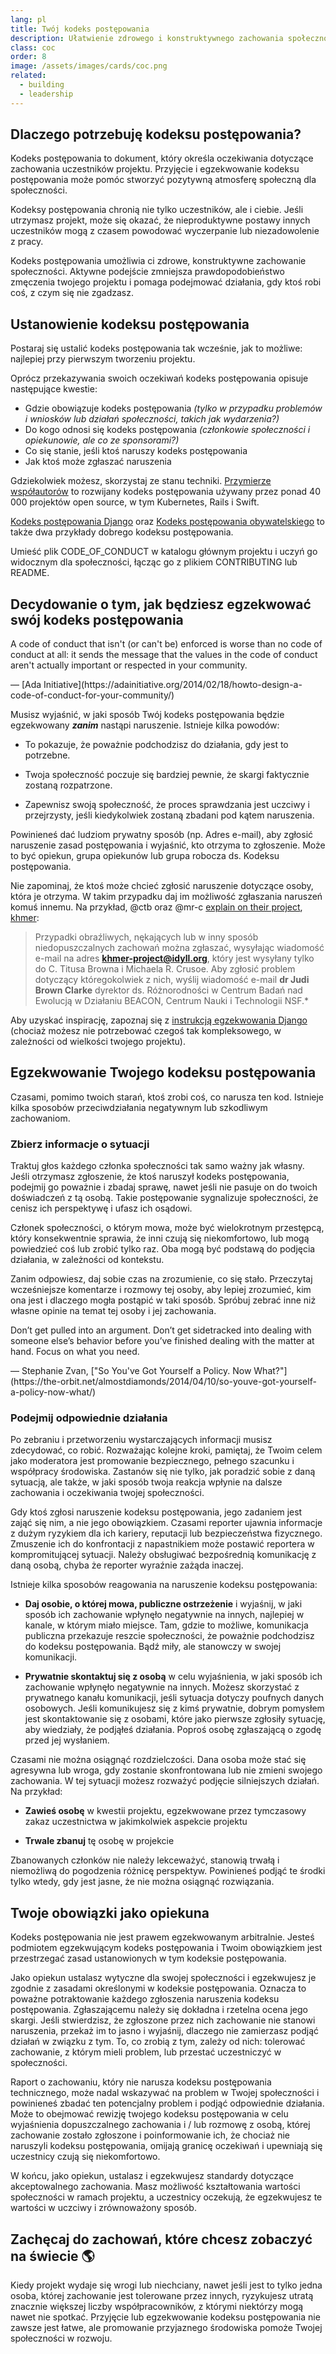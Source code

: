 ```yaml
---
lang: pl
title: Twój kodeks postępowania
description: Ułatwienie zdrowego i konstruktywnego zachowania społeczności poprzez przyjęcie i egzekwowanie kodeksu postępowania.
class: coc
order: 8
image: /assets/images/cards/coc.png
related:
  - building
  - leadership
---
```


## Dlaczego potrzebuję kodeksu postępowania?

Kodeks postępowania to dokument, który określa oczekiwania dotyczące zachowania uczestników projektu. Przyjęcie i egzekwowanie kodeksu postępowania może pomóc stworzyć pozytywną atmosferę społeczną dla społeczności.

Kodeksy postępowania chronią nie tylko uczestników, ale i ciebie. Jeśli utrzymasz projekt, może się okazać, że nieproduktywne postawy innych uczestników mogą z czasem powodować wyczerpanie lub niezadowolenie z pracy.

Kodeks postępowania umożliwia ci zdrowe, konstruktywne zachowanie społeczności. Aktywne podejście zmniejsza prawdopodobieństwo zmęczenia twojego projektu i pomaga podejmować działania, gdy ktoś robi coś, z czym się nie zgadzasz.

## Ustanowienie kodeksu postępowania

Postaraj się ustalić kodeks postępowania tak wcześnie, jak to możliwe: najlepiej przy pierwszym tworzeniu projektu.

Oprócz przekazywania swoich oczekiwań kodeks postępowania opisuje następujące kwestie:

* Gdzie obowiązuje kodeks postępowania _(tylko w przypadku problemów i wniosków lub działań społeczności, takich jak wydarzenia?)_
* Do kogo odnosi się kodeks postępowania _(członkowie społeczności i opiekunowie, ale co ze sponsorami?)_
* Co się stanie, jeśli ktoś naruszy kodeks postępowania
* Jak ktoś może zgłaszać naruszenia

Gdziekolwiek możesz, skorzystaj ze stanu techniki. [Przymierze współautorów](https://contributor-covenant.org/) to rozwijany kodeks postępowania używany przez ponad 40 000 projektów open source, w tym Kubernetes, Rails i Swift.

[Kodeks postępowania Django](https://www.djangoproject.com/conduct/) oraz [Kodeks postępowania obywatelskiego](http://citizencodeofconduct.org/) to także dwa przykłady dobrego kodeksu postępowania.

Umieść plik CODE_OF_CONDUCT w katalogu głównym projektu i uczyń go widocznym dla społeczności, łącząc go z plikiem CONTRIBUTING  lub README.

## Decydowanie o tym, jak będziesz egzekwować swój kodeks postępowania

<aside markdown="1" class="pquote">
  A code of conduct that isn't (or can't be) enforced is worse than no code of conduct at all: it sends the message that the values in the code of conduct aren't actually important or respected in your community.
  <p markdown="1" class="pquote-credit">
— [Ada Initiative](https://adainitiative.org/2014/02/18/howto-design-a-code-of-conduct-for-your-community/)
  </p>
</aside>

Musisz wyjaśnić, w jaki sposób Twój kodeks postępowania będzie egzekwowany **_zanim_** nastąpi naruszenie. Istnieje kilka powodów:

* To pokazuje, że poważnie podchodzisz do działania, gdy jest to potrzebne.

* Twoja społeczność poczuje się bardziej pewnie, że skargi faktycznie zostaną rozpatrzone.

* Zapewnisz swoją społeczność, że proces sprawdzania jest uczciwy i przejrzysty, jeśli kiedykolwiek zostaną zbadani pod kątem naruszenia.

Powinieneś dać ludziom prywatny sposób (np. Adres e-mail), aby zgłosić naruszenie zasad postępowania i wyjaśnić, kto otrzyma to zgłoszenie. Może to być opiekun, grupa opiekunów lub grupa robocza ds. Kodeksu postępowania.

Nie zapominaj, że ktoś może chcieć zgłosić naruszenie dotyczące osoby, która je otrzyma. W takim przypadku daj im możliwość zgłaszania naruszeń komuś innemu. Na przykład, @ctb oraz @mr-c [explain on their project](https://github.com/dib-lab/khmer/blob/master/CODE_OF_CONDUCT.rst), [khmer](https://github.com/dib-lab/khmer):

> Przypadki obraźliwych, nękających lub w inny sposób niedopuszczalnych zachowań można zgłaszać, wysyłając wiadomość e-mail na adres **khmer-project@idyll.org**, który jest wysyłany tylko do C. Titusa Browna i Michaela R. Crusoe. Aby zgłosić problem dotyczący któregokolwiek z nich, wyślij wiadomość e-mail **dr Judi Brown Clarke** dyrektor ds. Różnorodności w Centrum Badań nad Ewolucją w Działaniu BEACON, Centrum Nauki i Technologii NSF.*

Aby uzyskać inspirację, zapoznaj się z [instrukcją egzekwowania Django](https://www.djangoproject.com/conduct/enforcement-manual/) (chociaż możesz nie potrzebować czegoś tak kompleksowego, w zależności od wielkości twojego projektu).

## Egzekwowanie Twojego kodeksu postępowania

Czasami, pomimo twoich starań, ktoś zrobi coś, co narusza ten kod. Istnieje kilka sposobów przeciwdziałania negatywnym lub szkodliwym zachowaniom.

### Zbierz informacje o sytuacji

Traktuj głos każdego członka społeczności tak samo ważny jak własny. Jeśli otrzymasz zgłoszenie, że ktoś naruszył kodeks postępowania, podejmij go poważnie i zbadaj sprawę, nawet jeśli nie pasuje on do twoich doświadczeń z tą osobą. Takie postępowanie sygnalizuje społeczności, że cenisz ich perspektywę i ufasz ich osądowi.

Członek społeczności, o którym mowa, może być wielokrotnym przestępcą, który konsekwentnie sprawia, że inni czują się niekomfortowo, lub mogą powiedzieć coś lub zrobić tylko raz. Oba mogą być podstawą do podjęcia działania, w zależności od kontekstu.

Zanim odpowiesz, daj sobie czas na zrozumienie, co się stało. Przeczytaj wcześniejsze komentarze i rozmowy tej osoby, aby lepiej zrozumieć, kim ona jest i dlaczego mogła postąpić w taki sposób. Spróbuj zebrać inne niż własne opinie na temat tej osoby i jej zachowania.

<aside markdown="1" class="pquote">
  Don’t get pulled into an argument. Don’t get sidetracked into dealing with someone else’s behavior before you’ve finished dealing with the matter at hand. Focus on what you need.
  <p markdown="1" class="pquote-credit">
— Stephanie Zvan, ["So You've Got Yourself a Policy. Now What?"](https://the-orbit.net/almostdiamonds/2014/04/10/so-youve-got-yourself-a-policy-now-what/)
  </p>
</aside>

### Podejmij odpowiednie działania

Po zebraniu i przetworzeniu wystarczających informacji musisz zdecydować, co robić. Rozważając kolejne kroki, pamiętaj, że Twoim celem jako moderatora jest promowanie bezpiecznego, pełnego szacunku i współpracy środowiska. Zastanów się nie tylko, jak poradzić sobie z daną sytuacją, ale także, w jaki sposób twoja reakcja wpłynie na dalsze zachowania i oczekiwania twojej społeczności.

Gdy ktoś zgłosi naruszenie kodeksu postępowania, jego zadaniem jest zająć się nim, a nie jego obowiązkiem. Czasami reporter ujawnia informacje z dużym ryzykiem dla ich kariery, reputacji lub bezpieczeństwa fizycznego. Zmuszenie ich do konfrontacji z napastnikiem może postawić reportera w kompromitującej sytuacji. Należy obsługiwać bezpośrednią komunikację z daną osobą, chyba że reporter wyraźnie zażąda inaczej.

Istnieje kilka sposobów reagowania na naruszenie kodeksu postępowania:

* **Daj osobie, o której mowa, publiczne ostrzeżenie** i wyjaśnij, w jaki sposób ich zachowanie wpłynęło negatywnie na innych, najlepiej w kanale, w którym miało miejsce. Tam, gdzie to możliwe, komunikacja publiczna przekazuje reszcie społeczności, że poważnie podchodzisz do kodeksu postępowania. Bądź miły, ale stanowczy w swojej komunikacji.

* **Prywatnie skontaktuj się z osobą** w celu wyjaśnienia, w jaki sposób ich zachowanie wpłynęło negatywnie na innych. Możesz skorzystać z prywatnego kanału komunikacji, jeśli sytuacja dotyczy poufnych danych osobowych. Jeśli komunikujesz się z kimś prywatnie, dobrym pomysłem jest skontaktowanie się z osobami, które jako pierwsze zgłosiły sytuację, aby wiedziały, że podjąłeś działania. Poproś osobę zgłaszającą o zgodę przed jej wysłaniem.

Czasami nie można osiągnąć rozdzielczości. Dana osoba może stać się agresywna lub wroga, gdy zostanie skonfrontowana lub nie zmieni swojego zachowania. W tej sytuacji możesz rozważyć podjęcie silniejszych działań. Na przykład:

* **Zawieś osobę** w kwestii projektu, egzekwowane przez tymczasowy zakaz uczestnictwa w jakimkolwiek aspekcie projektu

* **Trwale zbanuj** tę osobę w projekcie

Zbanowanych członków nie należy lekceważyć, stanowią trwałą i niemożliwą do pogodzenia różnicę perspektyw. Powinieneś podjąć te środki tylko wtedy, gdy jest jasne, że nie można osiągnąć rozwiązania.

## Twoje obowiązki jako opiekuna

Kodeks postępowania nie jest prawem egzekwowanym arbitralnie. Jesteś podmiotem egzekwującym kodeks postępowania i Twoim obowiązkiem jest przestrzegać zasad ustanowionych w tym kodeksie postępowania.

Jako opiekun ustalasz wytyczne dla swojej społeczności i egzekwujesz je zgodnie z zasadami określonymi w kodeksie postępowania. Oznacza to poważne potraktowanie każdego zgłoszenia naruszenia kodeksu postępowania. Zgłaszającemu należy się dokładna i rzetelna ocena jego skargi. Jeśli stwierdzisz, że zgłoszone przez nich zachowanie nie stanowi naruszenia, przekaż im to jasno i wyjaśnij, dlaczego nie zamierzasz podjąć działań w związku z tym. To, co zrobią z tym, zależy od nich: tolerować zachowanie, z którym mieli problem, lub przestać uczestniczyć w społeczności.

Raport o zachowaniu, który nie narusza kodeksu postępowania technicznego, może nadal wskazywać na problem w Twojej społeczności i powinieneś zbadać ten potencjalny problem i podjąć odpowiednie działania. Może to obejmować rewizję twojego kodeksu postępowania w celu wyjaśnienia dopuszczalnego zachowania i / lub rozmowę z osobą, której zachowanie zostało zgłoszone i poinformowanie ich, że chociaż nie naruszyli kodeksu postępowania, omijają granicę oczekiwań i upewniają się uczestnicy czują się niekomfortowo.

W końcu, jako opiekun, ustalasz i egzekwujesz standardy dotyczące akceptowalnego zachowania. Masz możliwość kształtowania wartości społeczności w ramach projektu, a uczestnicy oczekują, że egzekwujesz te wartości w uczciwy i zrównoważony sposób.

## Zachęcaj do zachowań, które chcesz zobaczyć na świecie 🌎

Kiedy projekt wydaje się wrogi lub niechciany, nawet jeśli jest to tylko jedna osoba, której zachowanie jest tolerowane przez innych, ryzykujesz utratą znacznie większej liczby współpracowników, z którymi niektórzy mogą nawet nie spotkać. Przyjęcie lub egzekwowanie kodeksu postępowania nie zawsze jest łatwe, ale promowanie przyjaznego środowiska pomoże Twojej społeczności w rozwoju.
